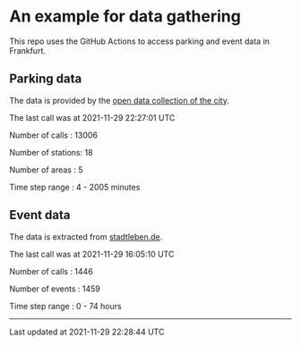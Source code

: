 # An example for data gathering

This repo uses the GitHub Actions to access parking and event data in Frankfurt.

## Parking data
The data is provided by the [open data collection of the city](https://www.offenedaten.frankfurt.de/).

The last call was at 2021-11-29 22:27:01 UTC

Number of calls   : 13006

Number of stations:    18

Number of areas   :     5

Time step range   :     4 -  2005 minutes


## Event data
The data is extracted from [stadtleben.de](https://stadtleben.de/frankfurt/).

The last call was at 2021-11-29 16:05:10 UTC

Number of calls   : 1446

Number of events  : 1459

Time step range   :    0 -   74 hours


----

Last updated at 2021-11-29 22:28:44 UTC
